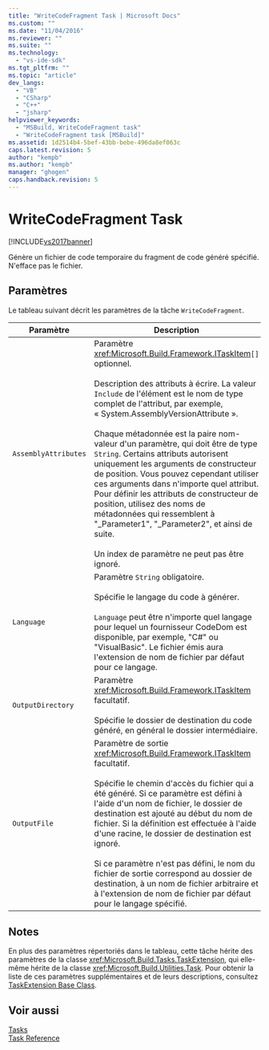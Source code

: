 ```yaml
---
title: "WriteCodeFragment Task | Microsoft Docs"
ms.custom: ""
ms.date: "11/04/2016"
ms.reviewer: ""
ms.suite: ""
ms.technology: 
  - "vs-ide-sdk"
ms.tgt_pltfrm: ""
ms.topic: "article"
dev_langs: 
  - "VB"
  - "CSharp"
  - "C++"
  - "jsharp"
helpviewer_keywords: 
  - "MSBuild, WriteCodeFragment task"
  - "WriteCodeFragment task [MSBuild]"
ms.assetid: 1d2514b4-5bef-43bb-bebe-496da8ef063c
caps.latest.revision: 5
author: "kempb"
ms.author: "kempb"
manager: "ghogen"
caps.handback.revision: 5
---
```

# WriteCodeFragment Task
[!INCLUDE[vs2017banner](../code-quality/includes/vs2017banner.md)]

Génère un fichier de code temporaire du fragment de code généré spécifié.  N'efface pas le fichier.  
  
## Paramètres  
 Le tableau suivant décrit les paramètres de la tâche `WriteCodeFragment`.  
  
|Paramètre|Description|  
|---------------|-----------------|  
|`AssemblyAttributes`|Paramètre <xref:Microsoft.Build.Framework.ITaskItem>`[]` optionnel.<br /><br /> Description des attributs à écrire.  La valeur `Include` de l'élément est le nom de type complet de l'attribut, par exemple, « System.AssemblyVersionAttribute ».<br /><br /> Chaque métadonnée est la paire nom\-valeur d'un paramètre, qui doit être de type `String`.  Certains attributs autorisent uniquement les arguments de constructeur de position.  Vous pouvez cependant utiliser ces arguments dans n'importe quel attribut.  Pour définir les attributs de constructeur de position, utilisez des noms de métadonnées qui ressemblent à "\_Parameter1", "\_Parameter2", et ainsi de suite.<br /><br /> Un index de paramètre ne peut pas être ignoré.|  
|`Language`|Paramètre `String` obligatoire.<br /><br /> Spécifie le langage du code à générer.<br /><br /> `Language` peut être n'importe quel langage pour lequel un fournisseur CodeDom est disponible, par exemple, "C\#" ou "VisualBasic".  Le fichier émis aura l'extension de nom de fichier par défaut pour ce langage.|  
|`OutputDirectory`|Paramètre <xref:Microsoft.Build.Framework.ITaskItem> facultatif.<br /><br /> Spécifie le dossier de destination du code généré, en général le dossier intermédiaire.|  
|`OutputFile`|Paramètre de sortie <xref:Microsoft.Build.Framework.ITaskItem> facultatif.<br /><br /> Spécifie le chemin d'accès du fichier qui a été généré.  Si ce paramètre est défini à l'aide d'un nom de fichier, le dossier de destination est ajouté au début du nom de fichier.  Si la définition est effectuée à l'aide d'une racine, le dossier de destination est ignoré.<br /><br /> Si ce paramètre n'est pas défini, le nom du fichier de sortie correspond au dossier de destination, à un nom de fichier arbitraire et à l'extension de nom de fichier par défaut pour le langage spécifié.|  
  
## Notes  
 En plus des paramètres répertoriés dans le tableau, cette tâche hérite des paramètres de la classe <xref:Microsoft.Build.Tasks.TaskExtension>, qui elle\-même hérite de la classe <xref:Microsoft.Build.Utilities.Task>.  Pour obtenir la liste de ces paramètres supplémentaires et de leurs descriptions, consultez [TaskExtension Base Class](../msbuild/taskextension-base-class.md).  
  
## Voir aussi  
 [Tasks](../msbuild/msbuild-tasks.md)   
 [Task Reference](../msbuild/msbuild-task-reference.md)
